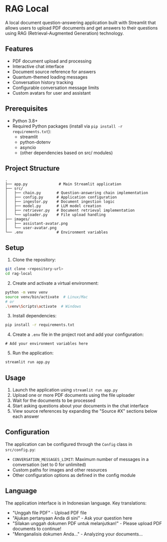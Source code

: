 # RAG Local

A local document question-answering application built with Streamlit that allows users to upload PDF documents and get answers to their questions using RAG (Retrieval-Augmented Generation) technology.

## Features

- PDF document upload and processing
- Interactive chat interface
- Document source reference for answers
- Quantum-themed loading messages
- Conversation history tracking
- Configurable conversation message limits
- Custom avatars for user and assistant

## Prerequisites

- Python 3.8+
- Required Python packages (install via `pip install -r requirements.txt`):
  - streamlit
  - python-dotenv
  - asyncio
  - (other dependencies based on src/ modules)

## Project Structure

```
.
├── app.py              # Main Streamlit application
├── src/
│   ├── chain.py       # Question-answering chain implementation
│   ├── config.py      # Application configuration
│   ├── ingestor.py    # Document ingestion logic
│   ├── model.py       # LLM model creation
│   ├── retriever.py   # Document retrieval implementation
│   └── uploader.py    # File upload handling
├── images/
│   ├── assistant-avatar.png
│   └── user-avatar.png
└── .env               # Environment variables
```

## Setup

1. Clone the repository:
```bash
git clone <repository-url>
cd rag-local
```

2. Create and activate a virtual environment:
```bash
python -m venv venv
source venv/bin/activate  # Linux/Mac
# or
.\venv\Scripts\activate  # Windows
```

3. Install dependencies:
```bash
pip install -r requirements.txt
```

4. Create a `.env` file in the project root and add your configuration:
```env
# Add your environment variables here
```

5. Run the application:
```bash
streamlit run app.py
```

## Usage

1. Launch the application using `streamlit run app.py`
2. Upload one or more PDF documents using the file uploader
3. Wait for the documents to be processed
4. Start asking questions about your documents in the chat interface
5. View source references by expanding the "Source #X" sections below each answer

## Configuration

The application can be configured through the `Config` class in `src/config.py`:

- `CONVERSATION_MESSAGES_LIMIT`: Maximum number of messages in a conversation (set to 0 for unlimited)
- Custom paths for images and other resources
- Other configuration options as defined in the config module

## Language

The application interface is in Indonesian language. Key translations:

- "Unggah file PDF" - Upload PDF file
- "Ajukan pertanyaan Anda di sini" - Ask your question here
- "Silakan unggah dokumen PDF untuk melanjutkan!" - Please upload PDF documents to continue!
- "Menganalisis dokumen Anda..." - Analyzing your documents...